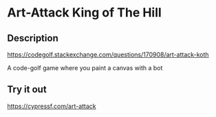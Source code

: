Art-Attack King of The Hill
===========================

Description
-----------

https://codegolf.stackexchange.com/questions/170908/art-attack-koth

A code-golf game where you paint a canvas with a bot

Try it out
----------

https://cypressf.com/art-attack
